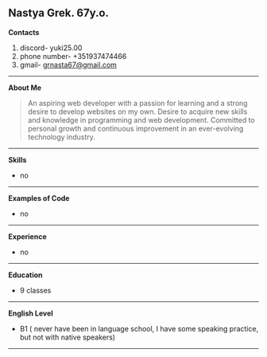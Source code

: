 **Nastya Grek. 67y.o.**
---
 **Contacts**
1. discord- yuki25.00
2. phone number- \+351937474466
3. gmail- grnasta67@gmail.com
---
 **About Me**
>An aspiring web developer with a passion for learning and a strong desire to develop websites on my own. Desire to acquire new skills and knowledge in programming and web development. Committed to personal growth and continuous improvement in an ever-evolving technology industry.
---
**Skills** 
- no
---
**Examples of Code** 
- no
---
**Experience**
- no
---
**Education**
- 9 classes
---
**English Level** 
- B1 ( never have been in language school, I have some speaking practice, but not with native speakers)
----
